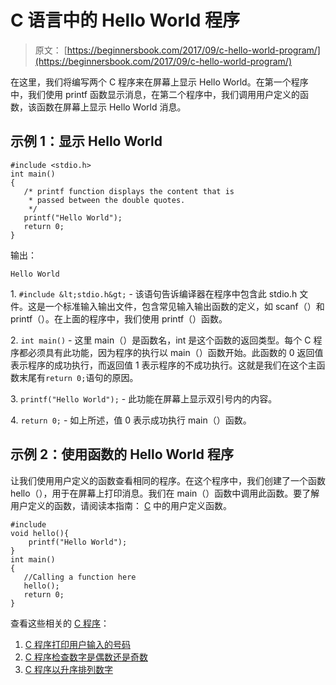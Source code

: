 # C 语言中的 Hello World 程序

> 原文： [https://beginnersbook.com/2017/09/c-hello-world-program/](https://beginnersbook.com/2017/09/c-hello-world-program/)

在这里，我们将编写两个 C 程序来在屏幕上显示 Hello World。在第一个程序中，我们使用 printf 函数显示消息，在第二个程序中，我们调用用户定义的函数，该函数在屏幕上显示 Hello World 消息。

## 示例 1：显示 Hello World

```
#include <stdio.h>
int main()
{
   /* printf function displays the content that is
    * passed between the double quotes.
    */
   printf("Hello World");
   return 0;
}

```

输出：

```
Hello World
```

1\. `#include &lt;stdio.h&gt;` - 该语句告诉编译器在程序中包含此 stdio.h 文件。这是一个标准输入输出文件，包含常见输入输出函数的定义，如 scanf（）和 printf（）。在上面的程序中，我们使用 printf（）函数。

2\. `int main()` - 这里 main（）是函数名，int 是这个函数的返回类型。每个 C 程序都必须具有此功能，因为程序的执行以 main（）函数开始。此函数的 0 返回值表示程序的成功执行，而返回值 1 表示程序的不成功执行。这就是我们在这个主函数末尾有`return 0;`语句的原因。

3\. `printf("Hello World");` - 此功能在屏幕上显示双引号内的内容。

4\. `return 0;` - 如上所述，值 0 表示成功执行 main（）函数。

## 示例 2：使用函数的 Hello World 程序

让我们使用用户定义的函数查看相同的程序。在这个程序中，我们创建了一个函数 hello（），用于在屏幕上打印消息。我们在 main（）函数中调用此函数。要了解用户定义的函数，请阅读本指南： [C](https://beginnersbook.com/2014/01/c-functions-examples/) 中的用户定义函数。

```
#include 
void hello(){
	printf("Hello World");
}
int main()
{
   //Calling a function here
   hello();
   return 0;
}
```

查看这些相关的 [C 程序](https://beginnersbook.com/2015/02/simple-c-programs/)：

1.  [C 程序打印用户输入的号码](https://beginnersbook.com/2017/09/c-program-to-print-an-integer-entered-by-a-user/)
2.  [C 程序检查数字是偶数还是奇数](https://beginnersbook.com/2015/02/c-program-to-check-if-number-is-even-or-odd/)
3.  [C 程序以升序排列数字](https://beginnersbook.com/2015/02/c-program-to-arrange-numbers-in-ascending-order/)